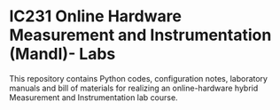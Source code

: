 # IC231 Online Hardware Measurement and Instrumentation (MandI)- Labs
This repository contains Python codes, configuration notes, laboratory manuals and bill of materials for realizing an online-hardware hybrid Measurement and Instrumentation lab course.
